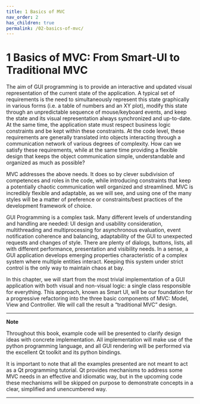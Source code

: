 ```yaml
---
title: 1 Basics of MVC
nav_order: 2
has_children: true
permalink: /02-basics-of-mvc/
---
```

# 1 Basics of MVC: From Smart-UI to Traditional MVC

The aim of GUI programming is to provide an interactive and updated visual
representation of the current state of the application. A typical set of
requirements is the need to simultaneously represent this state graphically in
various forms (i.e. a table of numbers and an XY plot), modify this state
through an unpredictable sequence of mouse/keyboard events, and keep the state
and its visual representation always synchronized and up-to-date. At the same
time, the application state must respect business logic constraints and be kept
within these constraints. At the code level, these requirements are generally
translated into objects interacting through a communication network of various
degrees of complexity. How can we satisfy these requirements, while at the same
time providing a flexible design that keeps the object communication simple,
understandable and organized as much as possible?

MVC addresses the above needs. It does so by clever subdivision of competences
and roles in the code, while introducing constraints that keep a potentially
chaotic communication well organized and streamlined. MVC is incredibly
flexible and adaptable, as we will see, and using one of the many styles will
be a matter of preference or constraints/best practices of the development
framework of choice. 

GUI Programming is a complex task. Many different levels of understanding 
and handling are needed: UI design and usability consideration,
multithreading and multiprocessing for asynchronous evaluation, 
event notification coherence and balancing, adaptability of the GUI
to unexpected requests and changes of style. There are plenty of 
dialogs, buttons, lists, all with different performance, presentation and
visibility needs. In a sense, a GUI application develops emerging
properties characteristic of a complex system where multiple entities
interact. Keeping this system under strict control is the only
way to maintain chaos at bay. 

In this chapter, we will start from the most trivial implementation
of a GUI application with both visual and non-visual logic: a single class
responsible for everything. This approach, known as Smart UI, will be our 
foundation for a progressive refactoring into the three basic components 
of MVC: Model, View and Controller. We will call the result a “traditional MVC” 
design.

----
**Note**
    
Throughout this book, example code will be presented to clarify design ideas with concrete implementation.
All implementation will make use of the python programming language, and all GUI rendering will be performed via
the excellent Qt toolkit and its python bindings.

It is important to note that all the examples presented are not meant to act as a Qt programming tutorial.
Qt provides mechanisms to address some MVC needs in an effective and idiomatic way, but in the upcoming code 
these mechanisms will be skipped on purpose to demonstrate concepts in a clear, simplified and unencumbered way.

----
